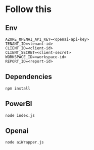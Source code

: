 # Follow this
## Env
```
AZURE_OPENAI_API_KEY=<openai-api-key>
TENANT_ID=<tenant-id>
CLIENT_ID=<client-id>
CLIENT_SECRET=<client-secret>
WORKSPACE_ID=<workspace-id>
REPORT_ID=<report-id>
```

## Dependencies
```
npm install
```

## PowerBI
```
node index.js
```

## Openai
```
node aiWrapper.js
```
